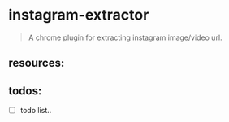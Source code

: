 # instagram-extractor
> A chrome plugin for extracting instagram  image/video url.


## resources:

## todos:
- [ ] todo list..
